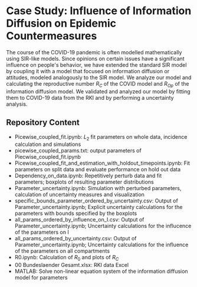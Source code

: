 # Case Study: Influence of Information Diffusion on Epidemic Countermeasures

The course of the COVID-19 pandemic is often modelled mathematically using SIR-like models. Since opinions on certain issues have a significant influence on people's behavior, we have extended the standard SIR model by coupling it with a model that focused on information diffusion or attitudes, modeled analogously to the SIR model. We analyze our model and calculating the reproductive number $R_C$ of the COVID model and $R_{Op}$ of the information diffusion model. We validated and analyzed our model by fitting them to COVID-19 data from the RKI and by performing a uncertainty analysis.

## Repository Content

- Picewise_coupled_fit.ipynb: $L_2$ fit parameters on whole data, incidence calculation and simulations
- picewise_coupled_params.txt: output parameters of Piecwise_coupled_fit.ipynb
- Picewise_coupled_fit_and_estimation_with_holdout_timepoints.ipynb: Fit parameters on split data and evaluate performance on hold out data
- Dependency_on_data.ipynb: Repetitively perturb data and fit parameters; boxplots of resulting parameter distributions
- Parameter_uncertainty.ipynb: Simulation with perturbed parameters, calculation of uncertainty measures and visualization
- specific_bounds_parameter_ordered_by_uncertainty.csv: Output of Parameter_uncertainty.ipynb; Explicit uncertainty calculations for the parameters with bounds specified by the boxplots
- all_params_ordered_by_influence_on_I.csv: Output of Parameter_uncertainty.ipynb; Uncertainty calculations for the influcence of the parameters on I
- all_params_ordered_by_uncertainty.csv: Output of Parameter_uncertainty.ipynb; Uncertainty calculations for the influence of the parameters on all compartments
- R0.ipynb: Calculation of $R_0$ and plots of $R_C$
- 00 Bundeslaender Gesamt.xlsx: RKI data Excel
- MATLAB: Solve non-linear equation system of the information diffusion model for parameters


